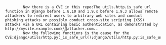 
            Now there is a CVE in this repo:The utils.http.is_safe_url function in Django before 1.8.10 and 1.9.x before 1.9.3 allows remote attackers to redirect users to arbitrary web sites and conduct phishing attacks or possibly conduct cross-site scripting (XSS) attacks via a URL containing basic authentication, as demonstrated by http://mysite.example.com\\@attacker.com..
            Now the following functions is the cause for the CVE:django/utils/http.py:_is_safe_url();django/utils/http.py:is_safe_url();django/utils/http.py:is_safe_url();tests/utils_tests/test_http.py:test_is_safe_url();
            